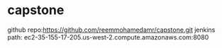 # capstone
github repo:https://github.com/reemmohamedamr/capstone.git
jenkins path: ec2-35-155-17-205.us-west-2.compute.amazonaws.com:8080